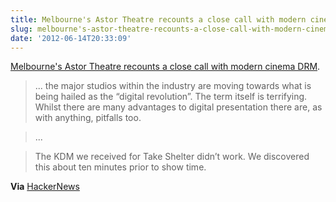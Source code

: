```yaml
---
title: Melbourne's Astor Theatre recounts a close call with modern cinema DRM
slug: melbourne's-astor-theatre-recounts-a-close-call-with-modern-cinema-drm
date: '2012-06-14T20:33:09'
---
```


[Melbourne's Astor Theatre recounts a close call with modern cinema DRM](https://astortheatreblog.wordpress.com/2012/01/26/what-happened-last-night/).

> ...  the major studios within the industry are moving towards what is being hailed as the “digital revolution”. The term itself is terrifying. Whilst there are many advantages to digital presentation there are, as with anything, pitfalls too.

> ...

> The KDM we received for Take Shelter didn’t work. We discovered this about ten minutes prior to show time.

**Via** [HackerNews](http://news.ycombinator.com/item?id=4109151)

<!--more-->

